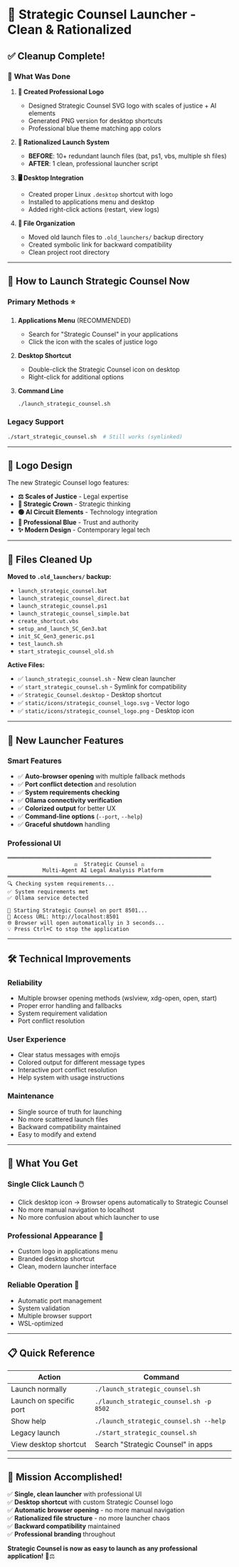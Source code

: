 # 🚀 Strategic Counsel Launcher - Clean & Rationalized

## ✅ **Cleanup Complete!**

### 🎯 **What Was Done**

1. **🎨 Created Professional Logo**
   - Designed Strategic Counsel SVG logo with scales of justice + AI elements
   - Generated PNG version for desktop shortcuts
   - Professional blue theme matching app colors

2. **🧹 Rationalized Launch System**
   - **BEFORE**: 10+ redundant launch files (bat, ps1, vbs, multiple sh files)
   - **AFTER**: 1 clean, professional launcher script

3. **🖥️ Desktop Integration**
   - Created proper Linux `.desktop` shortcut with logo
   - Installed to applications menu and desktop
   - Added right-click actions (restart, view logs)

4. **📁 File Organization**
   - Moved old launch files to `.old_launchers/` backup directory
   - Created symbolic link for backward compatibility
   - Clean project root directory

---

## 🚀 **How to Launch Strategic Counsel Now**

### **Primary Methods** ⭐

1. **Applications Menu** (RECOMMENDED)
   - Search for "Strategic Counsel" in your applications
   - Click the icon with the scales of justice logo

2. **Desktop Shortcut** 
   - Double-click the Strategic Counsel icon on desktop
   - Right-click for additional options

3. **Command Line**
   ```bash
   ./launch_strategic_counsel.sh
   ```

### **Legacy Support** 
```bash
./start_strategic_counsel.sh  # Still works (symlinked)
```

---

## 🎨 **Logo Design**

The new Strategic Counsel logo features:
- **⚖️ Scales of Justice** - Legal expertise
- **👑 Strategic Crown** - Strategic thinking
- **🟢 AI Circuit Elements** - Technology integration
- **🔵 Professional Blue** - Trust and authority
- **✨ Modern Design** - Contemporary legal tech

---

## 🧹 **Files Cleaned Up**

**Moved to `.old_launchers/` backup:**
- `launch_strategic_counsel.bat`
- `launch_strategic_counsel_direct.bat`
- `launch_strategic_counsel.ps1`
- `launch_strategic_counsel_simple.bat`
- `create_shortcut.vbs`
- `setup_and_launch_SC_Gen3.bat`
- `init_SC_Gen3_generic.ps1`
- `test_launch.sh`
- `start_strategic_counsel_old.sh`

**Active Files:**
- ✅ `launch_strategic_counsel.sh` - New clean launcher
- ✅ `start_strategic_counsel.sh` - Symlink for compatibility
- ✅ `Strategic_Counsel.desktop` - Desktop shortcut
- ✅ `static/icons/strategic_counsel_logo.svg` - Vector logo
- ✅ `static/icons/strategic_counsel_logo.png` - Desktop icon

---

## 🌟 **New Launcher Features**

### **Smart Features**
- ✅ **Auto-browser opening** with multiple fallback methods
- ✅ **Port conflict detection** and resolution
- ✅ **System requirements checking**
- ✅ **Ollama connectivity verification**
- ✅ **Colorized output** for better UX
- ✅ **Command-line options** (`--port`, `--help`)
- ✅ **Graceful shutdown** handling

### **Professional UI**
```
════════════════════════════════════════════════════════════════
                     ⚖️  Strategic Counsel ⚖️                     
           Multi-Agent AI Legal Analysis Platform              
════════════════════════════════════════════════════════════════
🔍 Checking system requirements...
✅ System requirements met
✅ Ollama service detected

🚀 Starting Strategic Counsel on port 8501...
📱 Access URL: http://localhost:8501
🌐 Browser will open automatically in 3 seconds...
💡 Press Ctrl+C to stop the application
```

---

## 🛠️ **Technical Improvements**

### **Reliability**
- Multiple browser opening methods (wslview, xdg-open, open, start)
- Proper error handling and fallbacks
- System requirement validation
- Port conflict resolution

### **User Experience**
- Clear status messages with emojis
- Colored output for different message types
- Interactive port conflict resolution
- Help system with usage instructions

### **Maintenance**
- Single source of truth for launching
- No more scattered launch files
- Backward compatibility maintained
- Easy to modify and extend

---

## 🎯 **What You Get**

### **Single Click Launch** 🖱️
- Click desktop icon → Browser opens automatically to Strategic Counsel
- No more manual navigation to localhost
- No more confusion about which launcher to use

### **Professional Appearance** 🎨
- Custom logo in applications menu
- Branded desktop shortcut
- Clean, modern launcher interface

### **Reliable Operation** 🔧
- Automatic port management
- System validation
- Multiple browser support
- WSL-optimized

---

## 📋 **Quick Reference**

| **Action** | **Command** |
|-----------|-------------|
| Launch normally | `./launch_strategic_counsel.sh` |
| Launch on specific port | `./launch_strategic_counsel.sh -p 8502` |
| Show help | `./launch_strategic_counsel.sh --help` |
| Legacy launch | `./start_strategic_counsel.sh` |
| View desktop shortcut | Search "Strategic Counsel" in apps |

---

## 🎉 **Mission Accomplished!**

✅ **Single, clean launcher** with professional UI  
✅ **Desktop shortcut** with custom Strategic Counsel logo  
✅ **Automatic browser opening** - no more manual navigation  
✅ **Rationalized file structure** - no more launcher chaos  
✅ **Backward compatibility** maintained  
✅ **Professional branding** throughout  

**Strategic Counsel is now as easy to launch as any professional application!** 🚀⚖️ 